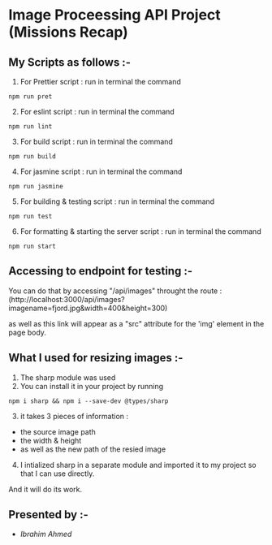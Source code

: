 # Image Proceessing API Project (Missions Recap)

## My Scripts as follows :-
1. For Prettier script : run in terminal the command
```
npm run pret
```
2. For eslint script : run in terminal the command
```
npm run lint
```
3. For build script : run in terminal the command
```
npm run build
```
4. For jasmine script : run in terminal the command
```
npm run jasmine
```
5. For building & testing script : run in terminal the command
```
npm run test
```
6. For formatting & starting the server script : run in terminal the command
```
npm run start
```

## Accessing to endpoint for testing :-
You can do that by accessing "/api/images" throught the route :
(http://localhost:3000/api/images?imagename=fjord.jpg&width=400&height=300)

as well as this link will appear as a "src" attribute for the 'img'
element in the page body.


## What I used for resizing images :-
1. The sharp module was used
2. You can install it in your project by running
```
npm i sharp && npm i --save-dev @types/sharp
```
3. it takes 3 pieces of information :
  - the source image path
  - the width & height
  - as well as the new path of the resied image
4. I intialized sharp in a separate module and imported it to my project
  so that I can use directly.

And it will do its work.


## Presented by :-

- *Ibrahim Ahmed*
